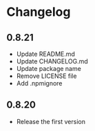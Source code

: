 # Changelog

## 0.8.21

- Update README.md
- Update CHANGELOG.md
- Update package name
- Remove LICENSE file
- Add .npmignore

## 0.8.20

- Release the first version
